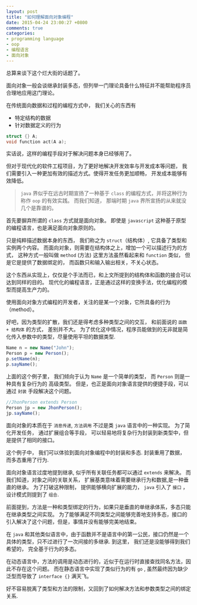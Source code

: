 ```yaml
---
layout: post
title: "如何理解面向对象编程"
date: 2015-04-24 23:00:27 +0800
comments: true
categories:
- programming language
- oop
- 编程语言
- 面向对象
---
```


总算来谈下这个烂大街的话题了。

面向对象一般会谈继承封装多态，但列举一门理论具备什么特征并不能帮助程序员合理地应用这门理论。

在传统面向数据和过程的编程方式中， 我们关心的东西有

* 特定结构的数据
* 针对数据定义的行为

```c
struct {} A;
void function act(A a);
```

实话说，这样的编程手段对于解决问题本身已经够用了。

但对于现代化的软件工程项目，为了更好地解决开发效率与开发成本等问题，
我们需要引入一种更加有效的描述方式。使得开发任务更加顺畅， 开发成本能够有效降低。

> `java` 界似乎在远古时期宣扬了一种基于 `class` 的编程方式，并将这种行为称作 `oop` 的有效实践。
> 而我们知道， 那端时期 `java` 界所宣扬的从来就没几个是靠谱的。

首先要摒弃所谓的 `class` 方式就是面向对象。
即使是 `javascript` 这种基于原型的编程语言，也是满足面向对象原则的。

只是纯粹描述数据本身的东西， 我们称之为 `struct`（结构体）, 它具备了类型和实例两个内容。
而面向对象，则需要在结构体之上，增加一个可以描述行为的方式， 这种方式一般叫做 `method` (方法)
这里方法虽然看起来和 `function` 类似， 但是它是提供了数据绑定的， 而函数只和输入输出相关，不关心状态。

这个东西从实现上，仅仅是个手法而已，和上文所提到的结构体和函数的接合可以达到同样的目的。
现代化的编程语言，正是通过这样的变换手法，优化编程的模型而提高生产力的。

使用面向对象方式编程的开发者，关注的是某一个对象，它所具备的行为（method）。

好吧，因为类型的扩散，我们还是得考虑多种类型之间的交互， 和前面说的 `函数 + 结构体` 的方式，
差别并不大。
为了优化这中情况，程序员能做到的无非就是简化传入参数中的类型，尽量使用平坦的数据类型.

```javascript
Name n = new Name("John");
Person p = new Person();
p.setName(n);
p.sayName();
```

上面的这个例子里， 我们倾向于认为 `Name` 是一个简单的类型， 而 `Person` 则是一种具有复杂行为的
高级类型。
但是，也正是面向对象语言提供的便捷手段，可以通过 `封装` 手段解决这个问题。

```javascript
//JhonPerson extends Person
Person jp = new JhonPerson();
jp.sayName();
```

面向对象的本质在于 `消息传递`, `方法调用` 不过是类 `java` 语言中的一种实现。
为了简化开发任务， 通过扩展组合等手段， 可以轻易地将复杂行为封装到新类型中，但是提供了相同的接口。

这个例子中， 我们可以体验到面向对象编程中的封装和多态.
封装重用了数据， 而多态重用了行为.

面向对象语言过度地提到继承, 似乎所有关联任务都可以通过 `extends` 来解决。
而我们知道，对象之间的关联关系， 扩展基类意味着需要继承行为和数据,是一种垂直的继承。
为了打破这种限制， 提供能够横向扩展的能力， `java` 引入了 `接口` ，设计模式则提到了 `组合`.

前面提到，方法是一种和类型绑定的行为，如果只是垂直的单继承体系，多态只能在继承类型之间实现。
为了能够满足不同类型之间能够完善地支持多态，接口的引入解决了这个问题，但是，事情并没有能够完美地结束。

在 `java` 和其他类似语言中，由于函数并不是语言中的第一公民，接口仍然是一个具体的类型，只不过进行了一次间接的多继承.
到这里， 我们还是没能够得到我们希望的， 完全基于行为的多态。

在动态语言中，方法的调用是动态进行的，近似于在运行时直接查找同名方法，因此不存在这个问题。
而在静态语言中实现了类似行为的有 `go` , 虽然最终因为缺少泛型而导致了 `interface {}` 满天飞。

好不容易脱离了类型和方法的限制，又回到了如何解决方法和参数类型之间的绑定关系.
